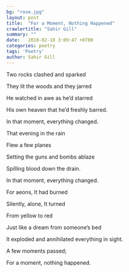 ```yaml
---
bg: "rose.jpg"
layout: post
title:  "For a Moment, Nothing Happened"
crawlertitle: "Sahir Gill"
summary: ""
date:   2018-02-18 3:09:47 +0700
categories: poetry
tags: 'Poetry'
author: Sahir Gill
---
```

<!--more-->
Two rocks clashed and sparked

They lit the woods and they jarred

He watched in awe as he’d starred

His own heaven that he’d freshly barred.

In that moment, everything changed.



That evening in the rain

Flew a few planes

Setting the guns and bombs ablaze

Spilling blood down the drain.

In that moment, everything changed.



For aeons, It had burned

Silently, alone, It turned

From yellow to red

Just like a dream from someone’s bed

It exploded and annihilated everything in sight.

A  few moments passed;

For a moment, nothing happened.